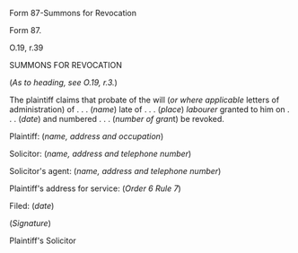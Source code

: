 Form 87-Summons for Revocation

Form 87.

O.19, r.39

SUMMONS FOR REVOCATION

(*As to heading, see O.19, r.3.*)

The plaintiff claims that probate of the will (*or where applicable*
letters of administration) of . . . (*name*) late of . . . (*place*)
*labourer* granted to him on . . . (*date*) and numbered . . . (*number
of gran*t) be revoked.

Plaintiff: (*name, address and occupation*)

Solicitor: (*name, address and telephone number*)

Solicitor's agent: (*name, address and telephone number*)

Plaintiff's address for service: (*Order 6 Rule 7*)

Filed: (*date*)

(*Signature*)

Plaintiff's Solicitor

